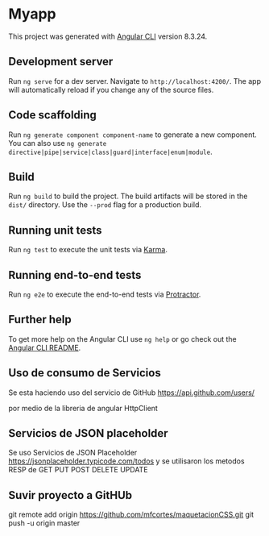 # Myapp

This project was generated with [Angular CLI](https://github.com/angular/angular-cli) version 8.3.24.

## Development server

Run `ng serve` for a dev server. Navigate to `http://localhost:4200/`. The app will automatically reload if you change any of the source files.

## Code scaffolding

Run `ng generate component component-name` to generate a new component. You can also use `ng generate directive|pipe|service|class|guard|interface|enum|module`.

## Build

Run `ng build` to build the project. The build artifacts will be stored in the `dist/` directory. Use the `--prod` flag for a production build.

## Running unit tests

Run `ng test` to execute the unit tests via [Karma](https://karma-runner.github.io).

## Running end-to-end tests

Run `ng e2e` to execute the end-to-end tests via [Protractor](http://www.protractortest.org/).

## Further help

To get more help on the Angular CLI use `ng help` or go check out the [Angular CLI README](https://github.com/angular/angular-cli/blob/master/README.md).

## Uso de consumo de Servicios

Se esta haciendo uso del servicio de GitHub https://api.github.com/users/<USER>

por medio de la libreria de angular HttpClient


## Servicios de JSON placeholder

Se uso Servicios de JSON Placeholder https://jsonplaceholder.typicode.com/todos 
y se utilisaron los metodos RESP de GET PUT POST DELETE UPDATE


## Suvir proyecto a GitHUb

git remote add origin https://github.com/mfcortes/maquetacionCSS.git
git push -u origin master



